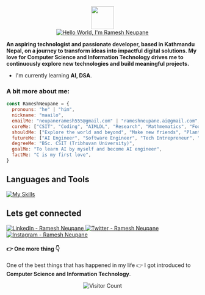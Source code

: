 <div align="center">
  <img src="https://media.giphy.com/media/hvRJCLFzcasrR4ia7z/giphy.gif" width="60">
</div>

<div align="center"><a href="https://git.io/typing-svg"><img src="https://readme-typing-svg.demolab.com?font=JetBrains+Mono&weight=800&size=30&duration=3000&pause=1000&color=4F7BF7&center=true&vCenter=true&width=580&lines=Hello+World,+I'm+Ramesh+Neupane" alt="Hello World, I'm Ramesh Neupane" /></a></div>

<p><b>An aspiring technologist and passionate developer, based in Kathmandu Nepal, on a journey to transform ideas into impactful digital solutions. My love for Computer Science and Information Technology drives me to continuously explore new technologies and build meaningful projects.</b></p>

<ul>
  <li>I'm currently learning <b>AI, DSA</b>.</li>
</ul>

<h3>A bit more about me:</h3>

```javascript
const RameshNeupane = {
  pronouns: "he" | "him",
  nickname: "maailo",
  emailMe: "neupaneramesh555@gmail.com" | "rameshneupane.ai@gmail.com",
  coreMe: ["CSIT", "Coding", "AIMLDL", "Research", "Mathmematics", "Football", "Farming", "Play guitar", "Travel", "Chess", "Content creation", "Robotics", "Watch movies and series", "Reading", "Writing", "Drawing", "A random act of kindness"],
  shouldMe: ["Explore the world and beyond", "Make new friends", "Plant trees", "Keep the environment clean", "Promote agriculture"],
  futureMe: ["AI Engineer", "Software Engineer", "Tech Entrepreneur", "Farmer", "Teacher", "Helping hand", "Environmentalist"],
  degreeMe: "BSc. CSIT (Tribhuvan University)",
  goalMe: "To learn AI by myself and become AI engineer",
  factMe: "C is my first love",
}
```

<h2>Languages and Tools</h2>

[![My Skills](https://skillicons.dev/icons?i=c,cpp,py,js,ts,html,css,git,react,nextjs,tailwind,nodejs,express,mysql,mongodb,opencv,docker&perline=10)](https://skillicons.dev)

<h2>Lets get connected</h2>

<p align="left">
  <a href="https://www.linkedin.com/in/ramesh-neupane">
    <img src="https://skillicons.dev/icons?i=linkedin" title="LinkedIn - Ramesh Neupane" />
  </a>
   <a href="https://x.com/rameshneupane98">
    <img src="https://skillicons.dev/icons?i=twitter" title="Twitter - Ramesh Neupane" />
  </a>
   <a href="https://www.instagram.com/__maailo">
    <img src="https://skillicons.dev/icons?i=instagram" title="Instagram - Ramesh Neupane" />
  </a>
</p>

<h4><b>👉 One more thing 👇</b></h4>
<p>One of the best things that has happened in my life 👉 I got introduced to <b>Computer Science and Information Technology</b>.</p>

<p align="center">
  <img src="https://profile-counter.glitch.me/RameshNeupane/count.svg" alt="Visitor Count" title="Profile Visit Count" />
</p>

